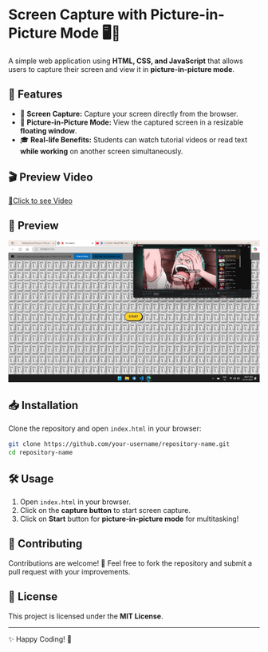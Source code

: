 # Screen Capture with Picture-in-Picture Mode 🖥️📸

A simple web application using **HTML, CSS, and JavaScript** that allows users to capture their screen and view it in **picture-in-picture mode**.

## 🚀 Features

- 🎥 **Screen Capture:** Capture your screen directly from the browser.
- 📌 **Picture-in-Picture Mode:** View the captured screen in a resizable **floating window**.
- 🎓 **Real-life Benefits:** Students can watch tutorial videos or read text **while working** on another screen simultaneously.

## 🎬 Preview Video

[🔗Click to see Video](https://drive.google.com/file/d/1vhANJE_Z9IHgzGPE9uUY_TOaNLasEcpl/view?usp=sharing)

## 📸 Preview

![Preview Image](preview-image.png)

## 📥 Installation

Clone the repository and open `index.html` in your browser:

```bash
git clone https://github.com/your-username/repository-name.git
cd repository-name
```

## 🛠️ Usage

1. Open `index.html` in your browser.
2. Click on the **capture button** to start screen capture.
3. Click on **Start** button for **picture-in-picture mode** for multitasking!

## 🤝 Contributing

Contributions are welcome! 🎉 Feel free to fork the repository and submit a pull request with your improvements.

## 📜 License

This project is licensed under the **MIT License**.

---

✨ Happy Coding! 🚀
